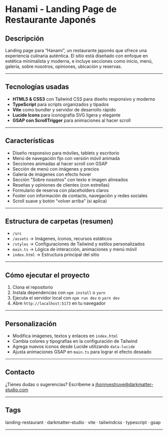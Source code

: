 # Hanami - Landing Page de Restaurante Japonés

## Descripción

Landing page para “Hanami”, un restaurante japonés que ofrece una experiencia culinaria auténtica. El sitio está diseñado con enfoque en estética minimalista y moderna, e incluye secciones como inicio, menú, galería, sobre nosotros, opiniones, ubicación y reservas.

---

## Tecnologías usadas

- **HTML5 & CSS3** con Tailwind CSS para diseño responsivo y moderno
- **TypeScript** para scripts organizados y tipados
- **Vite** como bundler y servidor de desarrollo rápido
- **Lucide Icons** para iconografía SVG ligera y elegante
- **GSAP con ScrollTrigger** para animaciones al hacer scroll

---

## Características

- Diseño responsivo para móviles, tablets y escritorio
- Menú de navegación fijo con versión móvil animada
- Secciones animadas al hacer scroll con GSAP
- Sección de menú con imágenes y precios
- Galería de imágenes con efecto hover
- Sección "Sobre nosotros" con texto e imagen alineados
- Reseñas y opiniones de clientes (con estrellas)
- Formulario de reserva con placeholders claros
- Footer con información de contacto, navegación y redes sociales
- Scroll suave y botón “volver arriba” (si aplica)

---

## Estructura de carpetas (resumen)

- `/src`
- `/assets` → Imágenes, íconos, recursos estáticos
- `/styles` → Configuraciones de Tailwind y estilos personalizados
- `main.ts` → Lógica de interacción, animaciones y menú móvil
- `index.html` → Estructura principal del sitio

---

## Cómo ejecutar el proyecto

1. Clona el repositorio
2. Instala dependencias con `npm install` o `yarn`
3. Ejecuta el servidor local con `npm run dev` o `yarn dev`
4. Abre `http://localhost:5173` en tu navegador

---

## Personalización

- Modifica imágenes, textos y enlaces en `index.html`
- Cambia colores y tipografías en la configuración de Tailwind
- Agrega nuevos íconos desde Lucide utilizando `data-lucide`
- Ajusta animaciones GSAP en `main.ts` para lograr el efecto deseado

---

## Contacto

¿Tienes dudas o sugerencias? Escríbeme a [jhonnyestruve@darkmatter-studio.com](mailto:jhonnyestruve@darkmatter-studio.com)

---

## Tags

landing-restaurant · darkmatter-studio · vite · tailwindcss · typescript · gsap

---
